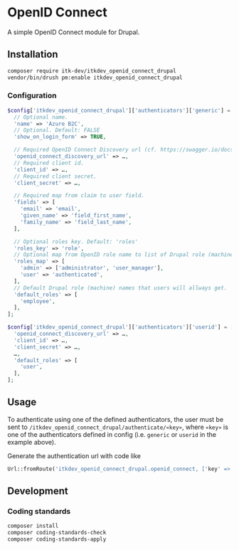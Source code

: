 # OpenID Connect

A simple OpenID Connect module for Drupal.

## Installation

```sh
composer require itk-dev/itkdev_openid_connect_drupal
vendor/bin/drush pm:enable itkdev_openid_connect_drupal
```

### Configuration

```php
$config['itkdev_openid_connect_drupal']['authenticators']['generic'] = [
  // Optional name.
  'name' => 'Azure B2C',
  // Optional. Default: FALSE
  'show_on_login_form' => TRUE,

  // Required OpenID Connect Discovery url (cf. https://swagger.io/docs/specification/authentication/openid-connect-discovery/)
  'openid_connect_discovery_url' => …,
  // Required client id.
  'client_id' => …,
  // Required client secret.
  'client_secret' => …,

  // Required map from claim to user field.
  'fields' => [
    'email' => 'email',
    'given_name' => 'field_first_name',
    'family_name' => 'field_last_name',
  ],

  // Optional roles key. Default: 'roles'
  'roles_key' => 'role',
  // Optional map from OpenID role name to list of Drupal role (machine) names (or a single name).
  'roles_map' => [
    'admin' => ['administrator', 'user_manager'],
    'user' => 'authenticated',
  ],
  // Default Drupal role (machine) names that users will allways get.
  'default_roles' => [
    'employee',
  ],
];

$config['itkdev_openid_connect_drupal']['authenticators']['userid'] = [
  'openid_connect_discovery_url' => …,
  'client_id' => …,
  'client_secret' => …,
  …,
  'default_roles' => [
    'user',
  ],
];
```

## Usage

To authenticate using one of the defined authenticators, the user must be sent
to `/itkdev_openid_connect_drupal/authenticate/«key»`, where `«key»` is one of
the authenticators defined in config (i.e. `generic` or `userid` in the example
above).

Generate the authentication url with code like

```php
Url::fromRoute('itkdev_openid_connect_drupal.openid_connect, ['key' => $key])
```

## Development

### Coding standards

```sh
composer install
composer coding-standards-check
composer coding-standards-apply
```
